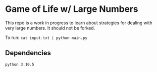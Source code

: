 # Game of Life w/ Large Numbers

This repo is a work in progress to learn about
strategies for dealing with very large numbers. It
should not be forked.

To run: `cat input.txt | python main.py`

## Dependencies

```bash
python 3.10.5
```
